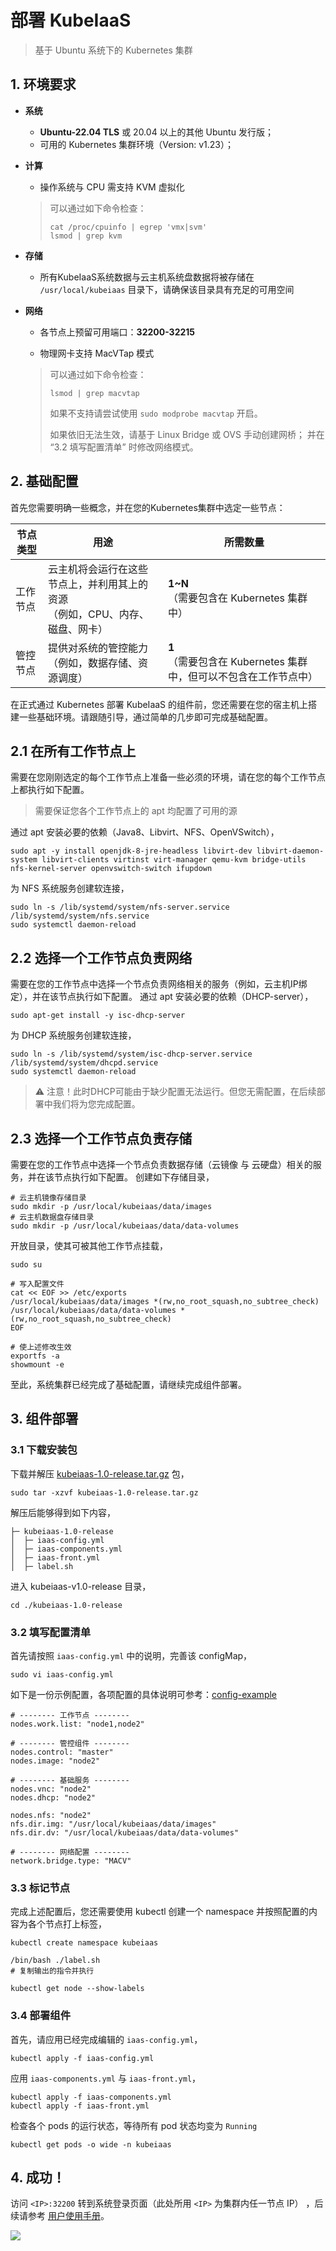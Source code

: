 # 部署 KubeIaaS
> 基于 Ubuntu 系统下的 Kubernetes 集群

## 1. 环境要求

- **系统**

  - **Ubuntu-22.04 TLS** 或 20.04 以上的其他 Ubuntu 发行版；
  - 可用的 Kubernetes 集群环境（Version: v1.23）；

- **计算**

  - 操作系统与 CPU 需支持 KVM 虚拟化
  
  > 可以通过如下命令检查：
  >  ```
  >  cat /proc/cpuinfo | egrep 'vmx|svm'
  >  lsmod | grep kvm
  >  ```

- **存储**

  - 所有KubeIaaS系统数据与云主机系统盘数据将被存储在 `/usr/local/kubeiaas` 目录下，请确保该目录具有充足的可用空间

- **网络**

  - 各节点上预留可用端口：**32200-32215**

  - 物理网卡支持 MacVTap 模式
  
  > 可以通过如下命令检查：
  > ```
  > lsmod | grep macvtap
  > ```
  > 如果不支持请尝试使用 `sudo modprobe macvtap` 开启。
  > 
  > 如果依旧无法生效，请基于 Linux Bridge 或 OVS 手动创建网桥；
  > 并在 “3.2 填写配置清单” 时修改网络模式。

## 2. 基础配置

首先您需要明确一些概念，并在您的Kubernetes集群中选定一些节点：

| 节点类型 | 用途                                            | 所需数量                                           |
|------|-----------------------------------------------|------------------------------------------------|
| 工作节点 | 云主机将会运行在这些节点上，并利用其上的资源<br />（例如，CPU、内存、磁盘、网卡） | **1~N**<br />（需要包含在 Kubernetes 集群中）            |
| 管控节点 | 提供对系统的管控能力<br />（例如，数据存储、资源调度）                | **1**<br />（需要包含在 Kubernetes 集群中，但可以不包含在工作节点中） |

在正式通过 Kubernetes 部署 KubeIaaS 的组件前，您还需要在您的宿主机上搭建一些基础环境。请跟随引导，通过简单的几步即可完成基础配置。

## 2.1 在所有工作节点上

需要在您刚刚选定的每个工作节点上准备一些必须的环境，请在您的每个工作节点上都执行如下配置。

> 需要保证您各个工作节点上的 apt 均配置了可用的源

通过 apt 安装必要的依赖（Java8、Libvirt、NFS、OpenVSwitch），

```
sudo apt -y install openjdk-8-jre-headless libvirt-dev libvirt-daemon-system libvirt-clients virtinst virt-manager qemu-kvm bridge-utils nfs-kernel-server openvswitch-switch ifupdown
```

为 NFS 系统服务创建软连接，

```
sudo ln -s /lib/systemd/system/nfs-server.service /lib/systemd/system/nfs.service
sudo systemctl daemon-reload
```

## 2.2 选择一个工作节点负责网络

需要在您的工作节点中选择一个节点负责网络相关的服务（例如，云主机IP绑定），并在该节点执行如下配置。
通过 apt 安装必要的依赖（DHCP-server），

```
sudo apt-get install -y isc-dhcp-server
```

为 DHCP 系统服务创建软连接，

```
sudo ln -s /lib/systemd/system/isc-dhcp-server.service /lib/systemd/system/dhcpd.service
sudo systemctl daemon-reload
```

> ⚠ 注意！此时DHCP可能由于缺少配置无法运行。但您无需配置，在后续部署中我们将为您完成配置。

## 2.3 选择一个工作节点负责存储

需要在您的工作节点中选择一个节点负责数据存储（云镜像 与 云硬盘）相关的服务，并在该节点执行如下配置。
创建如下存储目录，

```
# 云主机镜像存储目录
sudo mkdir -p /usr/local/kubeiaas/data/images
# 云主机数据盘存储目录
sudo mkdir -p /usr/local/kubeiaas/data/data-volumes
```

开放目录，使其可被其他工作节点挂载，

```
sudo su

# 写入配置文件
cat << EOF >> /etc/exports
/usr/local/kubeiaas/data/images *(rw,no_root_squash,no_subtree_check)
/usr/local/kubeiaas/data/data-volumes *(rw,no_root_squash,no_subtree_check)
EOF

# 使上述修改生效
exportfs -a
showmount -e
```

至此，系统集群已经完成了基础配置，请继续完成组件部署。

## 3. 组件部署

### 3.1 下载安装包

下载并解压 [kubeiaas-1.0-release.tar.gz](/deploy/kubeiaas-1.0-release.tar.gz) 包，

```
sudo tar -xzvf kubeiaas-1.0-release.tar.gz
```

解压后能够得到如下内容，

```
├─ kubeiaas-1.0-release
│  ├─ iaas-config.yml
│  ├─ iaas-components.yml
│  ├─ iaas-front.yml
│  ├─ label.sh
```

进入 kubeiaas-v1.0-release 目录，

```
cd ./kubeiaas-1.0-release
```

### 3.2 填写配置清单

首先请按照 `iaas-config.yml` 中的说明，完善该 configMap，

```
sudo vi iaas-config.yml
```

如下是一份示例配置，各项配置的具体说明可参考：[config-example](/docs/lib/config-example.yml)

```
# -------- 工作节点 --------
nodes.work.list: "node1,node2"

# -------- 管控组件 --------
nodes.control: "master"
nodes.image: "node2"

# -------- 基础服务 --------
nodes.vnc: "node2"
nodes.dhcp: "node2"

nodes.nfs: "node2"
nfs.dir.img: "/usr/local/kubeiaas/data/images"
nfs.dir.dv: "/usr/local/kubeiaas/data/data-volumes"

# -------- 网络配置 --------
network.bridge.type: "MACV"
```

### 3.3 标记节点

完成上述配置后，您还需要使用 kubectl 创建一个 namespace 并按照配置的内容为各个节点打上标签，

```
kubectl create namespace kubeiaas

/bin/bash ./label.sh
# 复制输出的指令并执行

kubectl get node --show-labels
```

### 3.4 部署组件

首先，请应用已经完成编辑的 `iaas-config.yml`，

```
kubectl apply -f iaas-config.yml
```

应用 `iaas-components.yml` 与 `iaas-front.yml`，

```
kubectl apply -f iaas-components.yml
kubectl apply -f iaas-front.yml
```
检查各个 pods 的运行状态，等待所有 pod 状态均变为 `Running`

```
kubectl get pods -o wide -n kubeiaas
```

## 4. 成功！

访问 `<IP>:32200` 转到系统登录页面（此处所用 `<IP>` 为集群内任一节点 IP）
，后续请参考 [用户使用手册](/docs/user-manual-cn.md)。 

![](../img/front-login.png)
